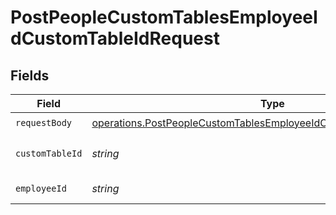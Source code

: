 # PostPeopleCustomTablesEmployeeIdCustomTableIdRequest


## Fields

| Field                                                                                                                                                      | Type                                                                                                                                                       | Required                                                                                                                                                   | Description                                                                                                                                                |
| ---------------------------------------------------------------------------------------------------------------------------------------------------------- | ---------------------------------------------------------------------------------------------------------------------------------------------------------- | ---------------------------------------------------------------------------------------------------------------------------------------------------------- | ---------------------------------------------------------------------------------------------------------------------------------------------------------- |
| `requestBody`                                                                                                                                              | [operations.PostPeopleCustomTablesEmployeeIdCustomTableIdRequestBody](../../models/operations/postpeoplecustomtablesemployeeidcustomtableidrequestbody.md) | :heavy_check_mark:                                                                                                                                         | N/A                                                                                                                                                        |
| `customTableId`                                                                                                                                            | *string*                                                                                                                                                   | :heavy_check_mark:                                                                                                                                         | The ID of custom table.                                                                                                                                    |
| `employeeId`                                                                                                                                               | *string*                                                                                                                                                   | :heavy_check_mark:                                                                                                                                         | Employee ID.                                                                                                                                               |
